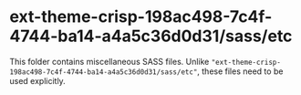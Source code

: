 # ext-theme-crisp-198ac498-7c4f-4744-ba14-a4a5c36d0d31/sass/etc

This folder contains miscellaneous SASS files. Unlike `"ext-theme-crisp-198ac498-7c4f-4744-ba14-a4a5c36d0d31/sass/etc"`, these files
need to be used explicitly.
